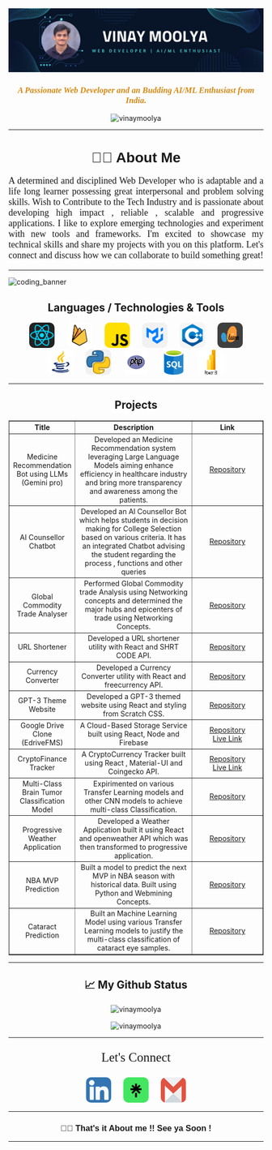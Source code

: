 <img src="./images/banner_github.png" alt="banner"/>

<!-- <h1 align="center">Hi 👋, I'm VINAY MOOLYA</h1> -->
<h3 align="center" style="color:#d68813;font-family:Fira Code;"><i>A Passionate Web Developer and an Budding AI/ML Enthusiast from India.</i></h3>
<p align="center"> <img src="https://komarev.com/ghpvc/?username=vinaymoolya&label=Profile%20views&color=0e75b6&style=flat" alt="vinaymoolya" /> </p>
<hr>
<h1 align="center" style="font-family:Sans-Serif;">👋🏻 About Me</h1>

<p align="justify" style="font-size:18px;font-family:Fira Code;">A determined and disciplined Web Developer who is adaptable and a life long learner possessing great interpersonal and problem solving skills. Wish to Contribute to the Tech Industry and is passionate about developing high impact , reliable , scalable and progressive applications. I like to explore emerging technologies and experiment with new tools and frameworks. I'm excited to showcase my technical skills and share my projects with you on this platform. Let's connect and discuss how we can collaborate to build something great!</p>

<hr/>

<div>
<img src="https://camo.githubusercontent.com/9e5e7795957f65ab8a2f305aaaffc4ccbbdbae2e78c66d0fe37b51c8fa6ce774/68747470733a2f2f692e696d6775722e636f6d2f34585444584f352e676966" alt="coding_banner"/>
<h2 align ="center">Languages / Technologies & Tools</h2>
<div align="center">
    <img src="./images/logos/react.png" width="10%" height="50px" style="border-radius:10px;margin:0 10px;"/>
    <img src="./images/logos/firebase.png" width="10%" height="50px" style="border-radius:10px;margin:0 10px;"/>
    <img src="./images/logos/js.png" width="10%" height="50px" style="border-radius:10px;margin:0 10px;"/>
    <img src="./images/logos/materialui.png" width="10%" height="50px" style="border-radius:10px;margin:0 10px;"/>
    <img src="./images/logos/c++.png" width="10%" height="50px" style="border-radius:10px;margin:0 10px;"/>
    <img src="./images/logos/scikit.png" width="10%" height="50px" style="border-radius:10px;margin:0 10px;"/>
    <img src="./images/logos/java.png" width="10%" height="50px" style="border-radius:10px;margin:0 10px;">
    <img src="./images/logos/python.png" width="10%" height="50px" style="border-radius:10px;margin:0 10px;">
    <img src="./images/logos/php.png" width="10%" height="50px" style="border-radius:10px;margin:0 10px;">
    <img src="./images/logos/sql.png" width="10%" height="50px" style="border-radius:10px;margin:0 10px;">
    <img src="./images/logos/powerbi.jpeg" width="10%" height="50px" style="border-radius:10px;margin:0 10px;">
</div>
<hr>
<h2 align="center">Projects</h2>
<table border="1" cellpadding="10" cellspacing="10" width="100%">
    <thead>
        <tr>
            <th style="text-align:center;" width="20%">Title</th>
            <th style="text-align:center;"  width="50%">Description</th>
            <th style="text-align:center;"  width="30%">Link</th>
        </tr>
    </thead>
    <tbody border=1>
        <tr>
            <td style="text-align:center;" >Medicine Recommendation Bot using LLMs (Gemini pro)</td>
            <td style="text-align:center;" >Developed an Medicine Recommendation system leveraging Large Language Models aiming enhance efficiency in healthcare industry and bring more transparency and awareness among the patients.</td>
            <td style="text-align:center;" >
                <a href="https://github.com/VinayMoolya/MedicineAI" target="_blank">Repository</a><br>
            </td>
        </tr>
        <tr>
            <td style="text-align:center;" >AI Counsellor Chatbot</td>
            <td style="text-align:center;" >Developed an AI Counsellor Bot which helps students in decision making for College Selection based on various criteria. It has an integrated Chatbot advising the student regarding the process , functions and other queries</td>
            <td style="text-align:center;" >
                <a href="https://github.com/VinayMoolya/AICounsellorChatbot" target="_blank">Repository</a><br>
            </td>
        </tr>
        <tr>
            <td style="text-align:center;" ><center>Global Commodity Trade Analyser</center></td>
            <td style="text-align:center;" >Performed Global Commodity trade Analysis using Networking concepts and determined the major hubs and epicenters of trade using Networking Concepts.</td>
            <td style="text-align:center;" >
                <a href="https://github.com/VinayMoolya/GlobalCommodityTradeAnalyser" target="_blank">Repository</a><br>
            </td>
        </tr>
        <tr>
            <td style="text-align:center;" >URL Shortener</td>
            <td style="text-align:center;" >Developed a URL shortener utility with React and SHRT CODE API.</td>
            <td style="text-align:center;" >
                <a href="https://github.com/VinayMoolya/URL_Shortener" target="_blank">Repository</a><br>
            </td>
        </tr>
        <tr>
            <td style="text-align:center;" >Currency Converter</td>
            <td style="text-align:center;" >Developed a Currency Converter utility with React and freecurrency API.</td>
            <td style="text-align:center;" >
                <a href="https://github.com/VinayMoolya/Currency_Converter" target="_blank">Repository</a><br>
            </td>
        </tr>
        <tr>
            <td style="text-align:center;" >GPT-3 Theme Website</td>
            <td style="text-align:center;" >Developed a GPT-3 themed website using React and styling from Scratch CSS.</td>
            <td style="text-align:center;" >
                <a href="https://github.com/VinayMoolya/GPT-3_responsive_Frontend" target="_blank">Repository</a><br>
            </td>
        </tr>
        <tr>
            <td style="text-align:center;" >Google Drive Clone (EdriveFMS)</td>
            <td style="text-align:center;" >A Cloud-Based Storage Service built using React, Node and Firebase</td>
            <td style="text-align:center;" >
                <a href="https://github.com/VinayMoolya/gdrivefms" target="_blank">Repository</a><br>
                <a href="https://vinaymoolya.github.io/gdrivefms/" target="_blank">Live Link</a>
            </td>
        </tr>
        <tr>
            <td style="text-align:center;" >CryptoFinance Tracker</td>
            <td style="text-align:center;" >A CryptoCurrency Tracker built using React , Material-UI and Coingecko API.</td>
            <td style="text-align:center;" > 
                <a href="https://vinaymoolya.github.io/cryptotracker/" target="_blank">Repository</a><br>
                <a href="https://vinaymoolya.github.io/cryptotracker/" target="_blank">Live Link</a>
            </td>
        </tr>
        <tr>
            <td style="text-align:center;" >Multi-Class Brain Tumor Classification Model</td>
            <td style="text-align:center;" > Expirimented on various Transfer Learning models and other CNN models to achieve multi-class Classification.</td>
            <td style="text-align:center;" >
                <a href="https://github.com/VinayMoolya/BrainTumor_SI" target="_blank">Repository</a><br>
            </td>
        </tr>
        <tr>
            <td style="text-align:center;" >Progressive Weather Application</td>
            <td style="text-align:center;" >Developed a Weather Application built it using React and openweather API which was then transformed to progressive application.</td>
            <td style="text-align:center;" >
                <a href="https://github.com/VinayMoolya/weather_pwa" target="_blank">Repository</a><br>
            </td>
        </tr>
        <tr>
            <td style="text-align:center;" >NBA MVP Prediction</td>
            <td style="text-align:center;" >Built a model to predict the next MVP in NBA season with historical data. Built using Python and Webmining Concepts.</td>
            <td style="text-align:center;" >
                <a href="https://github.com/VinayMoolya/NBA_MVP_23_Prediction" target="_blank">Repository</a><br>
            </td>
        </tr>
        <tr>
            <td style="text-align:center;" >Cataract Prediction</td>
            <td style="text-align:center;" >Built an Machine Learning Model using various Transfer Learning models to justify the multi-class classification of cataract eye samples.</td>
            <td style="text-align:center;" >
                <a href="https://github.com/VinayMoolya/Cataract_Prediction_ML" target="_blank">Repository</a><br>
            </td>
        </tr>
    </tbody>
</table>
</div>

<hr>

<div align="center">
    <h2>📈 My Github Status</h2>
    <p><img align="center" src="https://github-readme-stats.vercel.app/api?username=vinaymoolya&show_icons=true&locale=en&theme=radical" alt="vinaymoolya" /></p>
    <p><img align="center" src="https://github-readme-streak-stats.herokuapp.com/?user=vinaymoolya&theme=radical" alt="vinaymoolya" /></p>
</div>

<hr>
<p align="center" style="font-size:25px;font-family:Verdana;">Let's Connect</p>
<div align="center">
    <a href="https://www.linkedin.com/in/vinaymoolya/" target="_blank"><img src="./images/logos/linkedin.png" alt="" width="50px" height="50px" style="border-radius:10px;margin: 0 10px;"/></a>
    <a href="https://linktr.ee/vinaymoolya" target="_blank"><img src = "./images/logos/linktree.png" alt="" width="50px" height="50px" style="border-radius:10px;margin: 0 10px;"/></a>
    <a href="mailto:vinaymoolya2002@gmail.com" target="_blank"><img src = "./images/logos/gmail.png" alt="" width="50px" height="50px" style="border-radius:10px;margin: 0 10px;"/></a>
</div>
<hr>
<h3 align="center" style="font-family:Sans-Serif;">👋🏻 That's it About me !! See ya Soon !</h3>
<hr>
<!---
VinayMoolya/VinayMoolya is a ✨ special ✨ repository because its `README.md` (this file) appears on your GitHub profile.
You can click the Preview link to take a look at your changes.
--->
